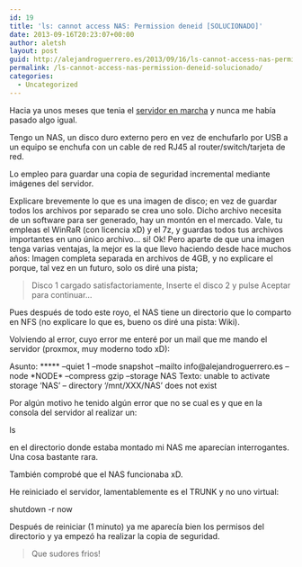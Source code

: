 ```yaml
---
id: 19
title: 'ls: cannot access NAS: Permission deneid [SOLUCIONADO]'
date: 2013-09-16T20:23:07+00:00
author: aletsh
layout: post
guid: http://alejandroguerrero.es/2013/09/16/ls-cannot-access-nas-permission-deneid-solucionado/
permalink: /ls-cannot-access-nas-permission-deneid-solucionado/
categories:
  - Uncategorized
---
```

Hacia ya unos meses que tenia el [servidor en marcha](http://alejandroguerrero.es/presentacion-hp-proliant-microserver-n40l/ "Presentación HP Proliant Microserver N40L") y nunca me había pasado algo igual.

Tengo un NAS, un disco duro externo pero en vez de enchufarlo por USB a un equipo se enchufa con un cable de red RJ45 al router/switch/tarjeta de red.

Lo empleo para guardar una copia de seguridad incremental mediante imágenes del servidor.

Explicare brevemente lo que es una imagen de disco; en vez de guardar todos los archivos por separado se crea uno solo. Dicho archivo necesita de un software para ser generado, hay un montón en el mercado. Vale, tu empleas el WinRaR (con licencia xD) y el 7z, y guardas todos tus archivos importantes en uno único archivo… si! Ok! Pero aparte de que una imagen tenga varias ventajas, la mejor es la que llevo haciendo desde hace muchos años: Imagen completa separada en archivos de 4GB, y no explicare el porque, tal vez en un futuro, solo os diré una pista;

> Disco 1 cargado satisfactoriamente, Inserte el disco 2 y pulse Aceptar para continuar…

Pues después de todo este royo, el NAS tiene un directorio que lo comparto en NFS (no explicare lo que es, bueno os diré una pista: Wiki).

Volviendo al error, cuyo error me enteré por un mail que me mando el servidor (proxmox, muy moderno todo xD):

<div class="wlWriterEditableSmartContent" id="scid:812469c5-0cb0-4c63-8c15-c81123a09de7:93ed639a-b1d4-4ca7-8c12-1f931ef66d35" style="margin: 0px; display: inline; float: none; padding: 0px;">
  Asunto: ***** &#8211;quiet 1 &#8211;mode snapshot &#8211;mailto info@alejandroguerrero.es &#8211;node *NODE* &#8211;compress gzip &#8211;storage NAS Texto: unable to activate storage &#8216;NAS&#8217; &#8211; directory &#8216;/mnt/XXX/NAS&#8217; does not exist
</div>

Por algún motivo he tenido algún error que no se cual es y que en la consola del servidor al realizar un:

<div class="wlWriterEditableSmartContent" id="scid:812469c5-0cb0-4c63-8c15-c81123a09de7:9d62cef1-0306-4af4-b310-c14bc37b5eba" style="margin: 0px; display: inline; float: none; padding: 0px;">
  ls
</div>

en el directorio donde estaba montado mi NAS me aparecían interrogantes. Una cosa bastante rara.

También comprobé que el NAS funcionaba xD.

He reiniciado el servidor, lamentablemente es el TRUNK y no uno virtual:

<div class="wlWriterEditableSmartContent" id="scid:812469c5-0cb0-4c63-8c15-c81123a09de7:e407468d-77de-490f-bf19-dec35b2a2f75" style="margin: 0px; display: inline; float: none; padding: 0px;">
  shutdown -r now
</div>

Después de reiniciar (1 minuto) ya me aparecía bien los permisos del directorio y ya empezó ha realizar la copia de seguridad.

> Que sudores frios!